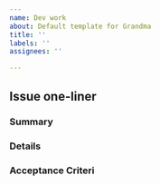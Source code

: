 ```yaml
---
name: Dev work
about: Default template for Grandma
title: ''
labels: ''
assignees: ''

---
```


## Issue one-liner

### Summary
<!--- Should describe the work to be done at a top level. Often offering the reasoning "why" this has to be done. --->

### Details
<!--- Dive into details about what needs to be done, offering hints/docs links/code references if possible/applicable --->

### Acceptance Criteri
<!--- Should list the things needed to consider this issue completed --->

